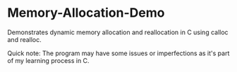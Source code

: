 # Memory-Allocation-Demo
Demonstrates dynamic memory allocation and reallocation in C using calloc and realloc.

Quick note: The program may have some issues or imperfections as it's part of my learning process in C.
